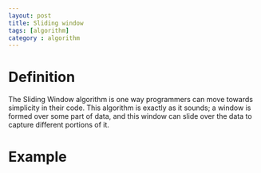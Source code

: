 ```yaml
---
layout: post
title: Sliding window
tags: [algorithm]
category : algorithm
---
```

# Definition
The Sliding Window algorithm is one way programmers can move towards simplicity in their code. This algorithm is exactly as it sounds; a window is formed over some part of data, and this window can slide over the data to capture different portions of it.

# Example

